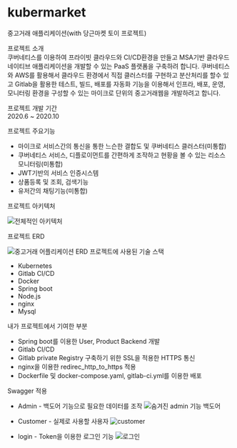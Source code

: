# kubermarket

중고거래 애플리케이션(with 당근마켓 토이 프로젝트)

프로젝트 소개   
쿠버네티스를 이용하여 프라이빗 클라우드와 CI/CD환경을 만들고 MSA기반 
클라우드 네이티브 애플리케이션을 개발할 수 있는 PaaS 플랫폼을 구축하려 합니다.
쿠버네티스와 AWS를 활용해서 클라우드 환경에서 직접 클러스터를 구현하고 분산처리를 할수 있고 
Gitlab을 활용한 테스트, 빌드, 배포를 자동화 기능을 이용해서 인프라, 배포, 운영, 모니터링 환경을 구성할 수 있는 마이크로 단위의 중고거래웹을 개발하려고 합니다.

프로젝트 개발 기간     
2020.6 ~ 2020.10

프로젝트 주요기능
* 마이크로 서비스간의 통신을 통한 느슨한 결합도 및 쿠버네티스 클러스터(미통합)
* 쿠버네티스 서비스, 디플로이먼트를 간편하게 조작하고 현황을 볼 수 있는 리소스 모니터링(미통합)
* JWT기반의 서비스 인증시스템
* 상품등록 및 조회, 검색기능
* 유저간의 채팅기능(미통합)

 프로젝트 아키텍처
 
 ![전체적인 아키텍처](https://user-images.githubusercontent.com/47744119/100739888-25ed4480-341b-11eb-9ea6-efd7c231dba1.png)

 프로젝트 ERD
 
 ![중고거래 어플리케이션 ERD](https://user-images.githubusercontent.com/47744119/100739806-05bd8580-341b-11eb-81f6-48f3dbf23286.png)
 프로젝트에 사용된 기술 스택
 * Kubernetes
 * Gitlab CI/CD
 * Docker
 * Spring boot
 * Node.js
 * nginx
 * Mysql
 
 내가 프로젝트에서 기여한 부분
 * Spring boot를 이용한 User, Product Backend 개발
 * Gitlab CI/CD 
 * Gitlab private Registry 구축하기 위한 SSL을 적용한 HTTPS 통신
 * nginx을 이용한 redirec_http_to_https 적용 
 * Dockerfile 및 docker-compose.yaml, gitlab-ci.yml를 이용한 배포
 
 Swagger 적용
 
 * Admin - 백도어 기능으로 필요한 데이터를 조작
 ![숨겨진 admin 기능 백도어](https://user-images.githubusercontent.com/47744119/101281795-9ed20f00-3814-11eb-83eb-08e4b26197b7.PNG)
 
 * Customer - 실제로 사용할 사용자
 ![customer](https://user-images.githubusercontent.com/47744119/101281786-8f52c600-3814-11eb-9c8a-d9a6f5377aad.PNG)
 
 * login - Token을 이용한 로그인 기능
 ![로그인](https://user-images.githubusercontent.com/47744119/101281794-9c6fb500-3814-11eb-9280-771a1b368adc.PNG)

 
 
 
 




